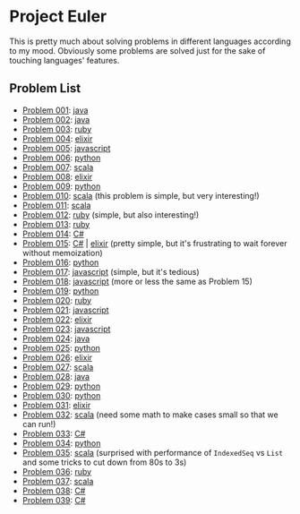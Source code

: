 # Project Euler

This is pretty much about solving problems in different languages according to my mood. Obviously some problems are solved just for the sake of touching languages' features.

## Problem List

 * [Problem 001](https://projecteuler.net/problem=001): [java](java/src/Problem001.java)
 * [Problem 002](https://projecteuler.net/problem=002): [java](java/src/Problem002.java)
 * [Problem 003](https://projecteuler.net/problem=003): [ruby](ruby/Problem003.rb)
 * [Problem 004](https://projecteuler.net/problem=004): [elixir](elixir/Problem004.exs)
 * [Problem 005](https://projecteuler.net/problem=005): [javascript](javascript/Problem005.js)
 * [Problem 006](https://projecteuler.net/problem=006): [python](python/Problem006.py)
 * [Problem 007](https://projecteuler.net/problem=007): [scala](scala/src/Problem007.scala)
 * [Problem 008](https://projecteuler.net/problem=008): [elixir](elixir/Problem008.exs)
 * [Problem 009](https://projecteuler.net/problem=009): [python](python/Problem009.py)
 * [Problem 010](https://projecteuler.net/problem=010): [scala](scala/src/Problem010.scala) (this problem is simple, but very interesting!)
 * [Problem 011](https://projecteuler.net/problem=011): [scala](scala/src/Problem011.scala)
 * [Problem 012](https://projecteuler.net/problem=012): [ruby](ruby/Problem012.rb) (simple, but also interesting!)
 * [Problem 013](https://projecteuler.net/problem=013): [ruby](ruby/Problem013.rb)
 * [Problem 014](https://projecteuler.net/problem=014): [C#](csharp/csharp/Problem014.cs)
 * [Problem 015](https://projecteuler.net/problem=015): [C#](csharp/csharp/Problem015.cs) | [elixir](elixir/Problem015.exs) (pretty simple, but it's frustrating to wait forever without memoization)
 * [Problem 016](https://projecteuler.net/problem=016): [python](python/Problem016.py)
 * [Problem 017](https://projecteuler.net/problem=017): [javascript](javascript/Problem017.js) (simple, but it's tedious)
 * [Problem 018](https://projecteuler.net/problem=018): [javascript](javascript/Problem018.js) (more or less the same as Problem 15)
 * [Problem 019](https://projecteuler.net/problem=019): [python](python/Problem019.py)
 * [Problem 020](https://projecteuler.net/problem=020): [ruby](ruby/Problem020.rb)
 * [Problem 021](https://projecteuler.net/problem=021): [javascript](javascript/Problem021.js)
 * [Problem 022](https://projecteuler.net/problem=022): [elixir](elixir/Problem022/Problem022.exs)
 * [Problem 023](https://projecteuler.net/problem=023): [javascript](javascript/Problem023.js)
 * [Problem 024](https://projecteuler.net/problem=024): [java](java/src/Problem024.java)
 * [Problem 025](https://projecteuler.net/problem=025): [python](python/Problem025.py)
 * [Problem 026](https://projecteuler.net/problem=026): [elixir](elixir/Problem026.exs)
 * [Problem 027](https://projecteuler.net/problem=027): [scala](scala/src/Problem027.scala)
 * [Problem 028](https://projecteuler.net/problem=028): [java](java/src/Problem028.java)
 * [Problem 029](https://projecteuler.net/problem=029): [python](python/Problem029.py)
 * [Problem 030](https://projecteuler.net/problem=030): [python](python/Problem030.py)
 * [Problem 031](https://projecteuler.net/problem=031): [elixir](elixir/Problem031.exs)
 * [Problem 032](https://projecteuler.net/problem=032): [scala](scala/src/Problem032.scala) (need some math to make cases small so that we can run!)
 * [Problem 033](https://projecteuler.net/problem=033): [C#](csharp/csharp/Problem033.cs)
 * [Problem 034](https://projecteuler.net/problem=034): [python](python/Problem034.py)
 * [Problem 035](https://projecteuler.net/problem=035): [scala](scala/src/Problem035.scala) (surprised with performance of `IndexedSeq` vs `List` and some tricks to cut down from 80s to 3s)
 * [Problem 036](https://projecteuler.net/problem=036): [ruby](ruby/Problem036.rb)
 * [Problem 037](https://projecteuler.net/problem=037): [scala](scala/src/Problem037.scala)
 * [Problem 038](https://projecteuler.net/problem=038): [C#](csharp/csharp/Problem038.cs)
 * [Problem 039](https://projecteuler.net/problem=039): [C#](csharp/csharp/Problem039.cs)
